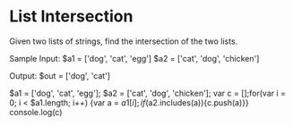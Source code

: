 List Intersection
=================

Given two lists of strings, find the intersection of the two lists.

Sample Input:
$a1 = ['dog', 'cat', 'egg']
$a2 = ['cat', 'dog', 'chicken']

Output:
$out = ['dog', 'cat']


$a1 = ['dog', 'cat', 'egg']; $a2 = ['cat', 'dog', 'chicken'];
var c = [];for(var i = 0; i < $a1.length; i++) {var a = $a1[i]; if($a2.includes(a)){c.push(a)}} console.log(c)
